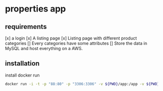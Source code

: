 # properties app

## requirements

[x] a login
[x] A listing page
[x] Listing page with different product categories
[] Every categories have some attributes
[] Store the data in MySQL and host everything on a AWS.

## installation

install docker
run

```bash
docker run -i -t -p "88:80" -p "3306:3306" -v ${PWD}/app:/app -v ${PWD}/mysql:/var/lib/mysql mattrayner/lamp:latest-1804
```

<!-- mysql -uadmin -p 5AzmLmnls9Eh  -->
